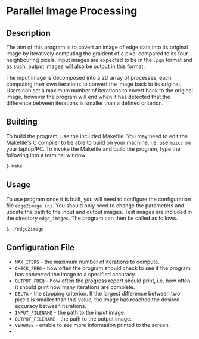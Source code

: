 # Parallel Image Processing

## Description

The aim of this program is to covert an image of edge data into its original image by iteratively computing the graident of a pixel compared to its four neighbouring pixels. Input images are expected to be in the `.pgm` format and as such, output images will also be output in this format.

The input image is decomposed into a 2D array of processes, each computing their own iterations to convert the image back to its original. Users can set a maximum number of iterations to covert back to the original image, however the program will end when it has detected that the difference between iterations is smaller than a defined criterion.

## Building

To build the program, use the included Makefile. You may need to edit the Makefile's C compiler to be able to build on your machine, i.e. use `mpicc` on your laptop/PC. To invoke the Makefile and build the program, type the following into a terminal window.

```bash
$ make
```

## Usage

To use program once it is built, you will need to configure the configuration file `edge2image.ini`. You should only need to change the parameters and update the path to the input and output images. Test images are included in the directory `edge_images`. The program can then be called as follows.

```bash
$ ./edge2image
```

## Configuration File

* `MAX_ITERS` - the maximum number of iterations to compute.
* `CHECK_FREQ` - how often the program should check to see if the program has converted the image to a specified accuracy.
* `OUTPUT_FREQ` - how often the progress report should print, i.e. how often it should print how many iterations are complete.
* `DELTA` - the stopping criterion. If the largest difference between two pixels is smaller than this value, the image has reached the desired accuracy between iterations.
* `INPUT_FILENAME` - the path to the input image.
* `OUTPUT_FILENAME` - the path to the output image.
* `VERBOSE` - enable to see more information printed to the screen.
* 
